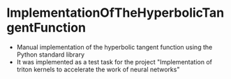 # ImplementationOfTheHyperbolicTangentFunction
- Manual implementation of the hyperbolic tangent function using the Python standard library
- It was implemented as a test task for the project "Implementation of triton kernels to accelerate the work of neural networks"
